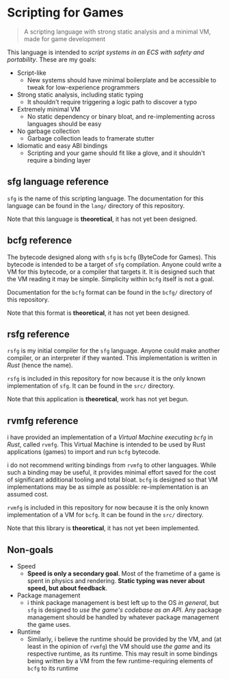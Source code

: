 Scripting for Games
===================

> A scripting language with strong static analysis and a minimal VM, made
for game development

This language is intended to *script systems in an ECS with safety and
portability*. These are my goals:

- Script-like
	- New systems should have minimal boilerplate and be accessible to
	tweak for low-experience programmers
- Strong static analysis, including static typing
	- It shouldn't require triggering a logic path to discover a typo
- Extremely minimal VM
	- No static dependency or binary bloat, and re-implementing across
	languages should be easy
- No garbage collection
	- Garbage collection leads to framerate stutter
- Idiomatic and easy ABI bindings
	- Scripting and your game should fit like a glove, and it shouldn't
	require a binding layer

sfg language reference
----------------------

`sfg` is the name of this scripting language. The documentation for this
language can be found in the `lang/` directory of this repository.

Note that this language is **theoretical**, it has not yet been designed.

bcfg reference
--------------

The bytecode designed along with `sfg` is `bcfg` (ByteCode for Games). This
bytecode is intended to be a target of `sfg` compilation. Anyone could write a
VM for this bytecode, or a compiler that targets it. It is designed such that
the VM reading it may be simple. Simplicity within `bcfg` itself is not a goal.

Documentation for the `bcfg` format can be found in the `bcfg/` directory of
this repository.

Note that this format is **theoretical**, it has not yet been designed.

rsfg reference
--------------

`rsfg` is my initial compiler for the `sfg` language. Anyone could make
another compiler, or an interpreter if they wanted. This implementation is
written in *Rust* (hence the name).

`rsfg` is included in this repository for now because it is the only known
implementation of `sfg`. It can be found in the `src/` directory.

Note that this application is **theoretical**, work has not yet begun.

rvmfg reference
---------------

i have provided an implementation of a *Virtual Machine executing `bcfg`*
in *Rust*, called `rvmfg`. This Virtual Machine is intended to be used by
Rust applications (games) to import and run `bcfg` bytecode.

i do not recommend writing bindings from `rvmfg` to other languages. While
such a binding may be useful, it provides minimal effort saved for the cost
of significant additional tooling and total bloat. `bcfg` is designed so
that VM implementations may be as simple as possible: re-implementation is
an assumed cost.

`rvmfg` is included in this repository for now because it is the only known
implementation of a VM for `bcfg`. It can be found in the `src/` directory.

Note that this library is **theoretical**, it has not yet been implemented.

Non-goals
---------

- Speed
	- **Speed is only a secondary goal**. Most of the frametime of a
	game is spent in physics and rendering. **Static typing was never
	about speed, but about feedback**.
- Package management
	- i think package management is best left up to the OS *in general*,
	but `sfg` is designed to *use the game's codebase as an API*. Any
	package management should be handled by whatever package management
	the game uses.
- Runtime
	- Similarly, i believe the runtime should be provided by the VM, and
	(at least in the opinion of `rvmfg`) the VM should use *the game*
	and its respective runtime, as its runtime. This may result in some
	bindings being written by a VM from the few runtime-requiring elements
	of `bcfg` to its runtime

